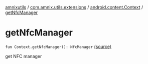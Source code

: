 [amnixutils](../../index.md) / [com.amnix.utils.extensions](../index.md) / [android.content.Context](index.md) / [getNfcManager](./get-nfc-manager.md)

# getNfcManager

`fun Context.getNfcManager(): NfcManager` [(source)](https://github.com/AmniX/amnixUtils/tree/master/amnixutils/src/main/java/com/amnix/utils/extensions/ContextExtension.kt#L441)

get NFC manager


